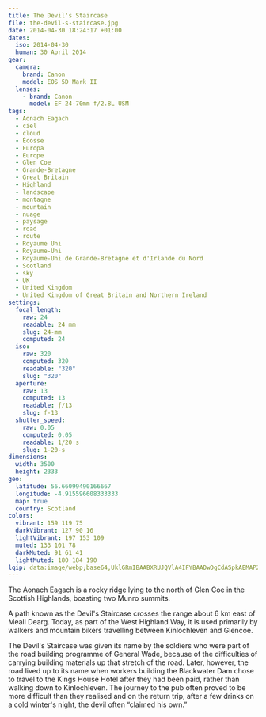 ```yaml
---
title: The Devil's Staircase
file: the-devil-s-staircase.jpg
date: 2014-04-30 18:24:17 +01:00
dates:
  iso: 2014-04-30
  human: 30 April 2014
gear:
  camera:
    brand: Canon
    model: EOS 5D Mark II
  lenses:
    - brand: Canon
      model: EF 24-70mm f/2.8L USM
tags:
  - Aonach Eagach
  - ciel
  - cloud
  - Écosse
  - Europa
  - Europe
  - Glen Coe
  - Grande-Bretagne
  - Great Britain
  - Highland
  - landscape
  - montagne
  - mountain
  - nuage
  - paysage
  - road
  - route
  - Royaume Uni
  - Royaume-Uni
  - Royaume-Uni de Grande-Bretagne et d'Irlande du Nord
  - Scotland
  - sky
  - UK
  - United Kingdom
  - United Kingdom of Great Britain and Northern Ireland
settings:
  focal_length:
    raw: 24
    readable: 24 mm
    slug: 24-mm
    computed: 24
  iso:
    raw: 320
    computed: 320
    readable: "320"
    slug: "320"
  aperture:
    raw: 13
    computed: 13
    readable: ƒ/13
    slug: f-13
  shutter_speed:
    raw: 0.05
    computed: 0.05
    readable: 1/20 s
    slug: 1-20-s
dimensions:
  width: 3500
  height: 2333
geo:
  latitude: 56.66099490166667
  longitude: -4.915596608333333
  map: true
  country: Scotland
colors:
  vibrant: 159 119 75
  darkVibrant: 127 90 16
  lightVibrant: 197 153 109
  muted: 133 101 78
  darkMuted: 91 61 41
  lightMuted: 180 184 190
lqip: data:image/webp;base64,UklGRmIBAABXRUJQVlA4IFYBAADwDgCdASpkAEMAP22gw1i0q7gqMzVbawAtiWNtf1sGJ/9P9j3zUQGCO9oLE+K7GZ4er2L+cgMyBO+vup1bRcppeVgLGzXvVuAu3BD3FKvfg6rkUEOIQf2rE/23sA3Ic2sFdfEgrIpzxcRAEJ1lTEe2EDYN6e+MzOSiDn3vwkfBwAD+3ofvoC/74lyVa5aGcR/BTmyzEupoty86joA8ZIq01v0kTKHyY1rAY1UZKLBLcxlAnPk0PTHXwIWcRKxvfTt4tQwACQ1oUTd7yoTPOJQw/tzgv5/x8rOWBmOufOZCFwf/O+DEUnmRFDmLaetlpspDYZyIVZiJJpDTNETVg85k+P+QorwDXWvjV2W2Z7YuQxoK5ulP5Qr1+MB4xY3XzKX7jAl5/La/reBiL3JwhhZMEq0/9UYGtcGOAU51GUxHiT22Rh6w/wHoHSOcXScqysPPAEFAAAA=
---
```


The Aonach Eagach is a rocky ridge lying to the north of Glen Coe in the Scottish Highlands, boasting two Munro summits.

A path known as the Devil's Staircase crosses the range about 6 km east of Meall Dearg. Today, as part of the West Highland Way, it is used primarily by walkers and mountain bikers travelling between Kinlochleven and Glencoe.

The Devil's Staircase was given its name by the soldiers who were part of the road building programme of General Wade, because of the difficulties of carrying building materials up that stretch of the road. Later, however, the road lived up to its name when workers building the Blackwater Dam chose to travel to the Kings House Hotel after they had been paid, rather than walking down to Kinlochleven. The journey to the pub often proved to be more difficult than they realised and on the return trip, after a few drinks on a cold winter's night, the devil often “claimed his own.”
